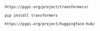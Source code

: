 
```
https://pypi.org/project/transformers/
```

```
pip install transformers
```

```
https://pypi.org/project/huggingface-hub/
```
